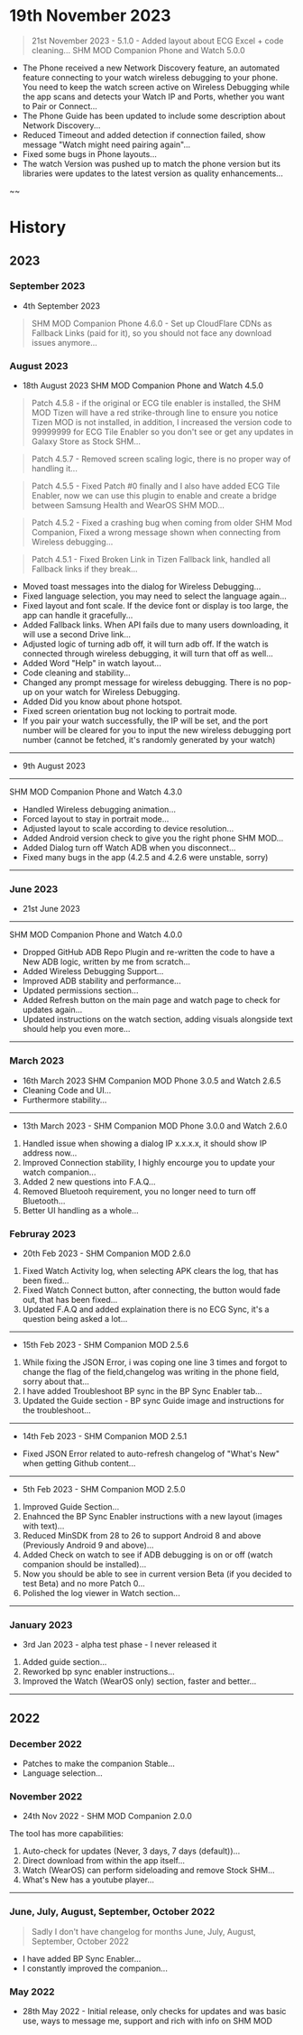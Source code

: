 # 19th November 2023
> 21st November 2023 - 5.1.0 - Added layout about ECG Excel + code cleaning...
SHM MOD Companion Phone and Watch 5.0.0
 * The Phone received a new Network Discovery feature, an automated feature connecting to your watch wireless debugging to your phone. You need to keep the watch screen active on Wireless Debugging while the app scans and detects your Watch IP and Ports, whether you want to Pair or Connect...
 * The Phone Guide has been updated to include some description about Network Discovery...
 * Reduced Timeout and added detection if connection failed, show message "Watch might need pairing again"...
 * Fixed some bugs in Phone layouts...
 * The watch Version was pushed up to match the phone version but its libraries were updates to the latest version as quality enhancements...

~~

# History
## 2023
### September 2023
 * 4th September 2023
>SHM MOD Companion Phone 4.6.0 - Set up CloudFlare CDNs as Fallback Links (paid for it), so you should not face any download issues anymore...
### August 2023
 * 18th August 2023
SHM MOD Companion Phone and Watch 4.5.0
>Patch 4.5.8 - if the original or ECG tile enabler is installed, the SHM MOD Tizen will have a red strike-through line to ensure you notice Tizen MOD is not installed, in addition, I increased the version code to 99999999 for ECG Tile Enabler so you don't see or get any updates in Galaxy Store as Stock SHM...

>Patch 4.5.7 - Removed screen scaling logic, there is no proper way of handling it...

>Patch 4.5.5 - Fixed Patch #0 finally and I also have added ECG Tile Enabler, now we can use this plugin to enable and create a bridge between Samsung Health and WearOS SHM MOD...

>Patch 4.5.2 - Fixed a crashing bug when coming from older SHM Mod Companion, Fixed a wrong message shown when connecting from Wireless debugging...

>Patch 4.5.1 - Fixed Broken Link in Tizen Fallback link, handled all Fallback links if they break...
 * Moved toast messages into the dialog for Wireless Debugging...
 * Fixed language selection, you may need to select the language again...
 * Fixed layout and font scale. If the device font or display is too large, the app can handle it gracefully...
 * Added Fallback links. When API fails due to many users downloading, it will use a second Drive link...
 * Adjusted logic of turning adb off, it will turn adb off. If the watch is connected through wireless debugging, it will turn that off as well...
 * Added Word "Help" in watch layout...
 * Code cleaning and stability...
 * Changed any prompt message for wireless debugging. There is no pop-up on your watch for Wireless Debugging.
 * Added Did you know about phone hotspot.
 * Fixed screen orientation bug not locking to portrait mode.
 * If you pair your watch successfully, the IP will be set, and the port number will be cleared for you to input the new wireless debugging port number (cannot be fetched, it's randomly generated by your watch)
---
 * 9th August 2023
---
SHM MOD Companion Phone and Watch 4.3.0
 * Handled Wireless debugging animation...
 * Forced layout to stay in portrait mode...
 * Adjusted layout to scale according to device resolution...
 * Added Android version check to give you the right phone SHM MOD...
 * Added Dialog turn off Watch ADB when you disconnect...
 * Fixed many bugs in the app (4.2.5 and 4.2.6 were unstable, sorry)

---

### June 2023
 * 21st June 2023
---
SHM MOD Companion Phone and Watch 4.0.0
 * Dropped GitHub ADB Repo Plugin and re-written the code to have a New ADB logic, written by me from scratch...
 * Added Wireless Debugging Support...
 * Improved ADB stability and performance...
 * Updated permissions section...
 * Added Refresh button on the main page and watch page to check for updates again...
 * Updated instructions on the watch section, adding visuals alongside text should help you even more...

---

### March 2023
* 16th March 2023
SHM Companion MOD Phone 3.0.5 and Watch 2.6.5
 * Cleaning Code and UI...
 * Furthermore stability...
---
 * 13th March 2023 - SHM Companion MOD Phone 3.0.0 and Watch 2.6.0
  1. Handled issue when showing a dialog IP x.x.x.x, it should show IP address now...
  2. Improved Connection stability, I highly encourge you to update your watch companion...
  3. Added 2 new questions into F.A.Q...
  4. Removed Bluetooh requirement, you no longer need to turn off Bluetooth...
  5. Better UI handling as a whole...
### Februray 2023
 * 20th Feb 2023 - SHM Companion MOD 2.6.0
  1. Fixed Watch Activity log, when selecting APK clears the log, that has been fixed... 
  2. Fixed Watch Connect button, after connecting, the button would fade out, that has been fixed... 
  3. Updated F.A.Q and added explaination there is no ECG Sync, it's a question being asked a lot...
---
 * 15th Feb 2023 - SHM Companion MOD 2.5.6
  1. While fixing the JSON Error, i was coping one line 3 times and forgot to change the flag of the field,changelog was writing in the phone field, sorry about that...
  2. I have added Troubleshoot BP sync in the BP Sync Enabler tab...
  3. Updated the Guide section - BP sync Guide image and instructions for the troubleshoot...
---
 * 14th Feb 2023 - SHM Companion MOD 2.5.1
  - Fixed JSON Error related to auto-refresh changelog of "What's New" when getting Github content...
---
 * 5th Feb 2023 - SHM Companion MOD 2.5.0
  1. Improved Guide Section…
  2. Enahnced the BP Sync Enabler instructions with a new layout (images with text)…
  3. Reduced MinSDK from 28 to 26 to support Android 8 and above (Previously Android 9 and above)…
  4. Added Check on watch to see if ADB debugging is on or off (watch companion should be installed)…
  5. Now you should be able to see in current version Beta (if you decided to test Beta) and no more Patch 0...
  6. Polished the log viewer in Watch section...
---

### January 2023
 * 3rd Jan 2023 - alpha test phase - I never released it
  1. Added guide section...
  2. Reworked bp sync enabler instructions...
  3. Improved the Watch (WearOS only) section, faster and better...
---

## 2022
### December 2022
 * Patches to make the companion Stable...
 * Language selection...

### November 2022
  * 24th Nov 2022 - SHM MOD Companion 2.0.0
  
  The tool has more capabilities:
  1. Auto-check for updates (Never, 3 days, 7 days (default))...
  2. Direct download from within the app itself...
  3. Watch (WearOS) can perform sideloading and remove Stock SHM...
  4. What's New has a youtube player...
---

### June, July, August, September, October 2022
> Sadly I don't have changelog for months June, July, August, September, October 2022
 * I have added BP Sync Enabler...
 * I constantly improved the companion...
### May 2022
 * 28th May 2022 - Initial release, only checks for updates and was basic use, ways to message me, support and rich with info on SHM MOD
